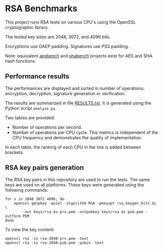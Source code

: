 # RSA Benchmarks

This project runs RSA tests on various CPU's using the OpenSSL cryptographic library.

The tested key sizes are 2048, 3072, and 4096 bits.

Encryptions use OAEP padding. Signatures use PSS padding.

Note: equivalent [aesbench](https://github.com/lelegard/aesbench) and
[shabench](https://github.com/lelegard/shabench) projects exist for AES
and SHA hash functions.

## Performance results

The performances are displayed and sorted in number of operations: encryption,
decryption, signature generation or verification.

The results are summarized in file [RESULTS.txt](RESULTS.txt).
It is generated using the Python script `analyze.py`.

Two tables are provided:

- Number of operations per second.
- Number of operations per CPU cycle. This metrics is independent of the
  CPU frequency and demonstrates the quality of implementation.

In each table, the ranking of each CPU in the line is added between brackets.

## RSA key pairs generation

The RSA key pairs in this repository are used to run the tests. The same keys
are used on all platforms. These keys were generated using the following commands:

~~~
for s in 2048 3072 4096; do
    openssl genpkey -quiet -algorithm RSA -pkeyopt rsa_keygen_bits:$s \
        -out keys/rsa-$s-prv.pem -outpubkey keys/rsa-$s-pub.pem -outform PEM 
done
~~~

To view the key content:

~~~
openssl rsa -in rsa-2048-prv.pem -text
openssl rsa -in rsa-2048-pub.pem -pubin -text
~~~
